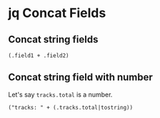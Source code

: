 jq Concat Fields
===

Concat string fields
---

```
(.field1 + .field2)
```

Concat string field with number
---

Let's say `tracks.total` is a number.

```
("tracks: " + (.tracks.total|tostring))
```
